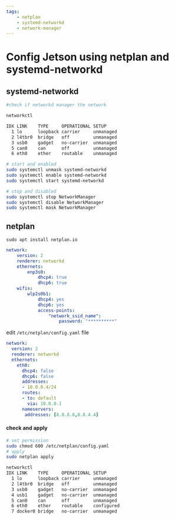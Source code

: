 ```yaml
---
tags:
    - netplan
    - systemd-networkd
    - network-manager
---
```


# Config Jetson using netplan and systemd-networkd

## systemd-networkd

```bash
#check if networkd manager the network

networkctl

IDX LINK    TYPE     OPERATIONAL SETUP    
  1 lo      loopback carrier     unmanaged
  2 l4tbr0  bridge   off         unmanaged
  3 usb0    gadget   no-carrier  unmanaged
  5 can0    can      off         unmanaged
  6 eth0    ether    routable    unmanaged
```

```bash title="systemd-networkd"
# start and enabled
sudo systemctl unmask systemd-networkd
sudo systemctl enable systemd-networkd
sudo systemctl start systemd-networkd
```

```bash title="NetworkManager"
# stop and disabled
sudo systemctl stop NetworkManager
sudo systemctl disable NetworkManager
sudo systemctl mask NetworkManager
```

## netplan

```
sudo apt install netplan.io
```

```yaml title="netplan config example"
network:
    version: 2
    renderer: networkd
    ethernets:
        enp3s0:
            dhcp4: true
            dhcp6: true
    wifis:
        wlp2s0b1:
            dhcp4: yes
            dhcp6: yes
            access-points:
                "network_ssid_name":
                    password: "**********"
```

edit `/etc/netplan/config.yaml` file

```yaml title="static"
network: 
  version: 2
  renderer: networkd
  ethernets:
    eth0:
      dhcp4: false
      dhcp6: false
      addresses:
      - 10.0.0.4/24
      routes:
      - to: default
        via: 10.0.0.1
      nameservers:
       addresses: [8.8.8.8,8.8.4.4]
```

#### check and apply

```bash title="apply configuration"
# set permission
sudo chmod 600 /etc/netplan/config.yaml
# apply
sudo netplan apply
```
```bash
networkctl 
IDX LINK    TYPE     OPERATIONAL SETUP     
  1 lo      loopback carrier     unmanaged
  2 l4tbr0  bridge   off         unmanaged
  3 usb0    gadget   no-carrier  unmanaged
  4 usb1    gadget   no-carrier  unmanaged
  5 can0    can      off         unmanaged
  6 eth0    ether    routable    configured
  7 docker0 bridge   no-carrier  unmanaged
```
